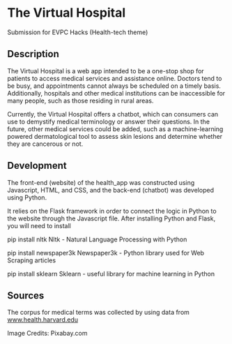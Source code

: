 # The Virtual Hospital
Submission for EVPC Hacks (Health-tech theme)

## Description

The Virtual Hospital is a web app intended to be a one-stop shop for patients to access medical services and assistance online. 
Doctors tend to be busy, and appointments cannot always be scheduled on a timely basis. Additionally, hospitals and other medical institutions can be inaccessible for many people, such as those residing in rural areas.</p>

Currently, the Virtual Hospital offers a chatbot, which can consumers can use to demystify medical terminology or answer their questions. In the future, other medical services could be added, such as a machine-learning powered dermatological tool to assess skin lesions and determine whether they are cancerous or not.

## Development 

The front-end (website) of the health_app was constructed using Javascript, HTML, and CSS, and the back-end (chatbot) was developed using Python.

It relies on the Flask framework in order to connect the logic in Python to the website through the Javascript file. 
After installing Python and Flask, you will need to install 

pip install nltk 
Nltk - Natural Language Processing with Python

pip install newspaper3k
Newspaper3k - Python library used for Web Scraping articles

pip install sklearn
Sklearn - useful library for machine learning in Python

## Sources

The corpus for medical terms was collected by using data from www.health.harvard.edu

Image Credits: Pixabay.com
